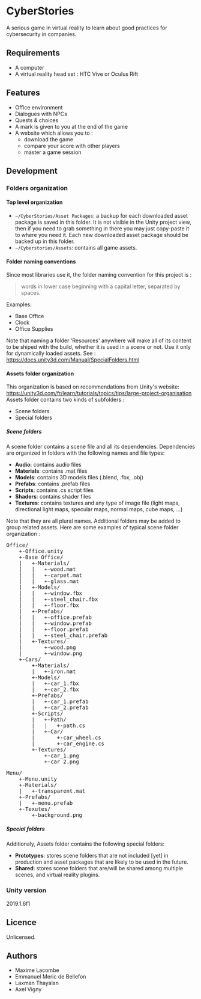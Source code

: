 # CyberStories
A serious game in virtual reality to learn about good practices for cybersecurity in companies.

## Requirements
- A computer
- A virtual reality head set : HTC Vive or Oculus Rift

## Features
- Office environment
- Dialogues with NPCs
- Quests & choices
- A mark is given to you at the end of the game
- A website which allows you to :
	- download the game
	- compare your score with other players
	- master a game session

## Development
### Folders organization
#### Top level organization
- ```~/CyberStories/Asset Packages```: a backup for each downloaded asset package is saved in this folder.
It is not visible in the Unity project view, then if you need to grab something in there you may just
copy-paste it to where you need it. Each new downloaded asset package should be backed up in this folder.
-  ```~/Cyberstories/Assets```: contains all game assets.

#### Folder naming conventions
Since most libraries use it, the folder naming convention for this project is :
> words in lower case beginning with a capital letter, separated by spaces.

Examples:
- Base Office
- Clock
- Office Supplies

Note that naming a folder 'Resources' anywhere will make all of its content to be shiped with the build, whether it is used in a scene or not.
Use it only for dynamically loaded assets. See : https://docs.unity3d.com/Manual/SpecialFolders.html
#### Assets folder organization
This organization is based on recommendations from Unity's website: https://unity3d.com/fr/learn/tutorials/topics/tips/large-project-organisation
Assets folder contains two kinds of subfolders :
- Scene folders
- Special folders

##### Scene folders
A scene folder contains a scene file and all its dependencies.
Dependencies are organized in folders with the following names and file types:
- **Audio**: contains audio files
- **Materials**: contains .mat files
- **Models**: contains 3D models files (.blend, .fbx, .obj)
- **Prefabs**: contains .prefab files
- **Scripts**: contains .cs script files
- **Shaders**: contains shader files
- **Textures**: contains textures and any type of image file (light maps, directional light maps, specular maps, normal maps, cube maps, ...)

Note that they are all plural names.
Additional folders may be added to group related assets.
Here are some examples of typical scene folder organization :
<pre>
Office/
	+-Office.unity
	+-Base Office/
	|   +-Materials/
	|   |   +-wood.mat
	|   |   +-carpet.mat
	|   |   +-glass.mat
	|   +-Models/
	|   |   +-window.fbx
	|   |   +-steel_chair.fbx
	|   |   +-floor.fbx
	|   +-Prefabs/
	|   |   +-office.prefab
	|   |   +-window.prefab
	|   |   +-floor.prefab
	|   |   +-steel_chair.prefab
	|   +-Textures/
	|	    +-wood.png
	|	    +-window.png
	+-Cars/
		+-Materials/
		|	+-iron.mat
		+-Models/
		|	+-car_1.fbx
		|	+-car_2.fbx
		+-Prefabs/
		|	+-car_1.prefab
		|	+-car_2.prefab
		+-Scripts/
		|	+-Path/
		|	|	+-path.cs
		|	+-Car/
		|		+-car_wheel.cs
		|		+-car_engine.cs
		+-Textures/
			+-car_1.png
			+-car_2.png
</pre>
<pre>
Menu/
	+-Menu.unity
    +-Materials/
	|	+-transparent.mat
	+-Prefabs/
	|	+-menu.prefab
	+-Texutes/
		+-background.png
</pre>
##### Special folders
Additionaly, Assets folder contains the following special folders:
- **Prototypes**: stores scene folders that are not included [yet] in production and asset packages that are likely to be used in the future.
- **Shared**: stores scene folders that are/will be shared among multiple scenes, and virtual reality plugins.

### Unity version
2019.1.6f1

## Licence
Unlicensed.

## Authors
- Maxime Lacombe
- Emmanuel Meric de Bellefon
- Laxman Thayalan
- Axel Vigny
